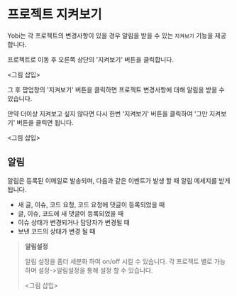 # 프로젝트 지켜보기

Yobi는 각 프로젝트의 변경사항이 있을 경우 알림을 받을 수 있는 `지켜보기` 기능을 제공합니다.

프로젝트로 이동 후 오른쪽 상단의 '지켜보기' 버튼을 클릭합니다.

<그림 삽입>

그 후 팝업창의 '지켜보기' 버튼을 클릭하면 프로젝트 변경사항에 대해 알림을 받을 수 있습니다.

만약 더이상 지켜보고 싶지 않다면 다시 한번 '지켜보기' 버튼을 클릭하여 '그만 지켜보기' 버튼을 클릭면 됩니다.

<그림 삽입>

## 알림

알림은 등록된 이메일로 발송되며, 다음과 같은 이벤트가 발생 할 때 알림 메세지를 받게 됩니다.

* 새 글, 이슈, 코드 요청, 코드 요청에 댓글이 등록되었을 때
* 글, 이슈, 코드에 새 댓글이 등록되었을 때
* 이슈 상태가 변경되거나 담당자가 변경될 때
* 보낸 코드의 상태가 변경 될 때

> **알림설정**
>
> 알림 설정을 좀더 세분화 하여 on/off 시킬 수 있습니다. 각 프로젝트 별로 가능하며 설정->알림설정을 통해 설정 할 수 있습니다.
>
> <그림 삽입>